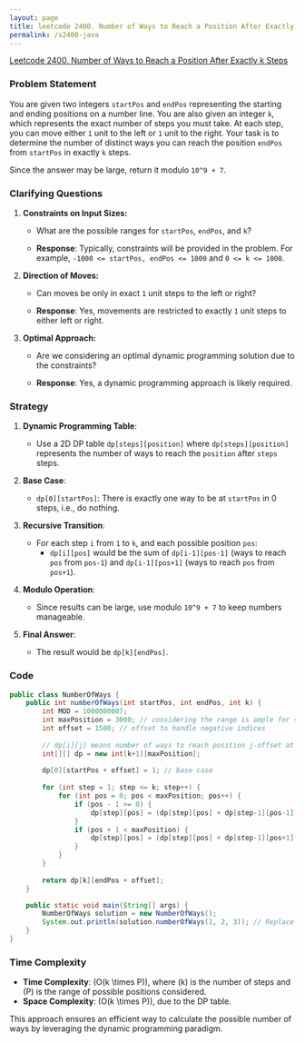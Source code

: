 ```yaml
---
layout: page
title: leetcode 2400. Number of Ways to Reach a Position After Exactly k Steps
permalink: /s2400-java
---
```

[Leetcode 2400. Number of Ways to Reach a Position After Exactly k Steps](https://algoadvance.github.io/algoadvance/l2400)
### Problem Statement

You are given two integers `startPos` and `endPos` representing the starting and ending positions on a number line. You are also given an integer `k`, which represents the exact number of steps you must take. At each step, you can move either `1` unit to the left or `1` unit to the right. Your task is to determine the number of distinct ways you can reach the position `endPos` from `startPos` in exactly `k` steps. 

Since the answer may be large, return it modulo `10^9 + 7`.

### Clarifying Questions

1. **Constraints on Input Sizes:**
   - What are the possible ranges for `startPos`, `endPos`, and `k`?

   - **Response**: Typically, constraints will be provided in the problem. For example, `-1000 <= startPos, endPos <= 1000` and `0 <= k <= 1000`.

2. **Direction of Moves:**
   - Can moves be only in exact `1` unit steps to the left or right?

   - **Response**: Yes, movements are restricted to exactly `1` unit steps to either left or right.

3. **Optimal Approach:**
   - Are we considering an optimal dynamic programming solution due to the constraints?

   - **Response**: Yes, a dynamic programming approach is likely required.

### Strategy

1. **Dynamic Programming Table**:
   - Use a 2D DP table `dp[steps][position]` where `dp[steps][position]` represents the number of ways to reach the `position` after `steps` steps.

2. **Base Case**:
   - `dp[0][startPos]`: There is exactly one way to be at `startPos` in 0 steps, i.e., do nothing.

3. **Recursive Transition**:
   - For each step `i` from `1` to `k`, and each possible position `pos`:
     - `dp[i][pos]` would be the sum of `dp[i-1][pos-1]` (ways to reach `pos` from `pos-1`) and `dp[i-1][pos+1]` (ways to reach `pos` from `pos+1`).

4. **Modulo Operation**:
   - Since results can be large, use modulo `10^9 + 7` to keep numbers manageable.

5. **Final Answer**:
   - The result would be `dp[k][endPos]`.


### Code

```java
public class NumberOfWays {
    public int numberOfWays(int startPos, int endPos, int k) {
        int MOD = 1000000007;
        int maxPosition = 3000; // considering the range is ample for start and end position
        int offset = 1500; // offset to handle negative indices
        
        // dp[i][j] means number of ways to reach position j-offset at i steps
        int[][] dp = new int[k+1][maxPosition];
        
        dp[0][startPos + offset] = 1; // base case
        
        for (int step = 1; step <= k; step++) {
            for (int pos = 0; pos < maxPosition; pos++) {
                if (pos - 1 >= 0) {
                    dp[step][pos] = (dp[step][pos] + dp[step-1][pos-1]) % MOD;
                }
                if (pos + 1 < maxPosition) {
                    dp[step][pos] = (dp[step][pos] + dp[step-1][pos+1]) % MOD;
                }
            }
        }
        
        return dp[k][endPos + offset];
    }

    public static void main(String[] args) {
        NumberOfWays solution = new NumberOfWays();
        System.out.println(solution.numberOfWays(1, 2, 3)); // Replace with actual test case
    }
}
```

### Time Complexity

- **Time Complexity**: \(O(k \times P)\), where \(k\) is the number of steps and \(P\) is the range of possible positions considered.
- **Space Complexity**: \(O(k \times P)\), due to the DP table.

This approach ensures an efficient way to calculate the possible number of ways by leveraging the dynamic programming paradigm.